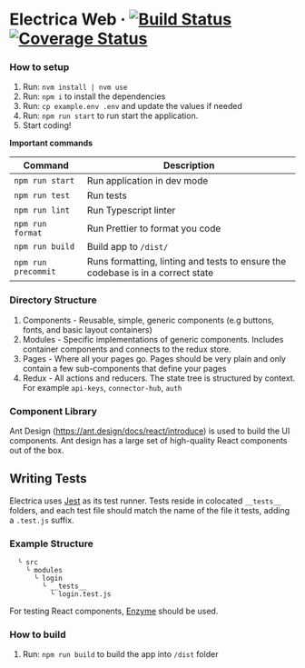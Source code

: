 # Electrica Web &middot; [![Build Status](https://travis-ci.com/electricaio/web.svg?token=FMUmapqayPyMpo7S8j31&branch=master)](https://travis-ci.com/electricaio/web) [![Coverage Status](https://coveralls.io/repos/github/electricaio/web/badge.svg?branch=master&t=PqO7AE)](https://coveralls.io/github/electricaio/web?branch=master)

### How to setup

1. Run: `nvm install | nvm use`
1. Run: `npm i` to install the dependencies
1. Run: `cp example.env .env` and update the values if needed
1. Run: `npm run start` to run start the application.
1. Start coding!

**Important commands**

Command | Description
--- | ---
`npm run start` | Run application in dev mode
`npm run test` | Run tests
`npm run lint` | Run Typescript linter
`npm run format` | Run Prettier to format you code
`npm run build` | Build app to `/dist/`
`npm run precommit` | Runs formatting, linting and tests to ensure the codebase is in a correct state

### Directory Structure

1. Components - Reusable, simple, generic components (e.g buttons, fonts, and basic layout containers)
1. Modules - Specific implementations of generic components. Includes container components and connects to the redux store.
1. Pages - Where all your pages go. Pages should be very plain and only contain a few sub-components that define your pages
1. Redux - All actions and reducers. The state tree is structured by context. For example `api-keys`, `connector-hub`, `auth`

### Component Library

Ant Design (https://ant.design/docs/react/introduce) is used to build the UI components. Ant design has a large set of high-quality React components out of the box.

## Writing Tests

Electrica uses [Jest](https://facebook.github.io/jest/) as its test runner. Tests reside in colocated `__tests__` folders, and each test file
should match the name of the file it tests, adding a `.test.js` suffix.

### Example Structure

```
  ╰ src
    ╰ modules
      ╰ login
        ╰ __tests__
          ╰ login.test.js
```

For testing React components, [Enzyme](http://airbnb.io/enzyme/) should be used.

### How to build

1. Run: `npm run build` to build the app into `/dist` folder
